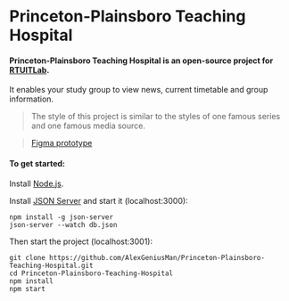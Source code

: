 # Princeton-Plainsboro Teaching Hospital

#### Princeton-Plainsboro Teaching Hospital is an open-source project for [RTUITLab](https://vk.com/rtuitlab).
It enables your study group to view news, current timetable and group information.

>The style of this project is similar to the styles of one famous series and one famous media source.

>[Figma prototype](https://www.figma.com/file/Jhjul7FHisjLiuCj9Jr4NF/PPTH?node-id=0%3A1)


#### To get started:
Install [Node.js](https://nodejs.org/).

Install [JSON Server](https://github.com/typicode/json-server.git) and start it (localhost:3000):
```
npm install -g json-server
json-server --watch db.json
```

Then start the project (localhost:3001):
```
git clone https://github.com/AlexGeniusMan/Princeton-Plainsboro-Teaching-Hospital.git
cd Princeton-Plainsboro-Teaching-Hospital
npm install
npm start
```
